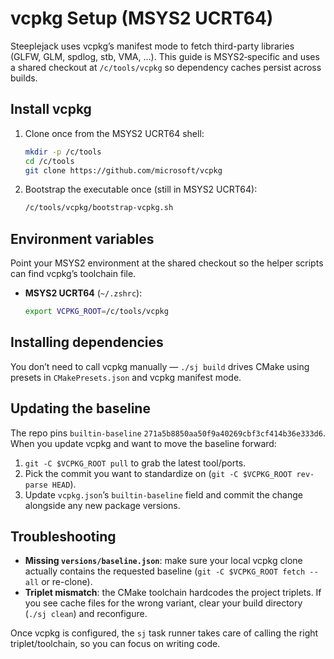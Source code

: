 # vcpkg Setup (MSYS2 UCRT64)

Steeplejack uses vcpkg’s manifest mode to fetch third-party libraries (GLFW, GLM, spdlog, stb, VMA, …).
This guide is MSYS2‑specific and uses a shared checkout at `/c/tools/vcpkg` so dependency caches persist across builds.

## Install vcpkg

1. Clone once from the MSYS2 UCRT64 shell:

   ```bash
   mkdir -p /c/tools
   cd /c/tools
   git clone https://github.com/microsoft/vcpkg
   ```

2. Bootstrap the executable once (still in MSYS2 UCRT64):

   ```bash
   /c/tools/vcpkg/bootstrap-vcpkg.sh
   ```

## Environment variables

Point your MSYS2 environment at the shared checkout so the helper scripts can find vcpkg’s toolchain file.

- **MSYS2 UCRT64** (`~/.zshrc`):

  ```bash
  export VCPKG_ROOT=/c/tools/vcpkg
  ```

## Installing dependencies

You don’t need to call vcpkg manually — `./sj build` drives CMake using presets in `CMakePresets.json` and vcpkg manifest mode.

## Updating the baseline

The repo pins `builtin-baseline` `271a5b8850aa50f9a40269cbf3cf414b36e333d6`. When you update vcpkg and want to move the baseline forward:

1. `git -C $VCPKG_ROOT pull` to grab the latest tool/ports.
2. Pick the commit you want to standardize on (`git -C $VCPKG_ROOT rev-parse HEAD`).
3. Update `vcpkg.json`’s `builtin-baseline` field and commit the change alongside any new package versions.

## Troubleshooting

- **Missing `versions/baseline.json`**: make sure your local vcpkg clone actually contains the requested baseline (`git -C $VCPKG_ROOT fetch --all` or re-clone).
- **Triplet mismatch**: the CMake toolchain hardcodes the project triplets. If you see cache files for the wrong variant, clear your build directory (`./sj clean`) and reconfigure.

Once vcpkg is configured, the `sj` task runner takes care of calling the right triplet/toolchain, so you can focus on writing code.
